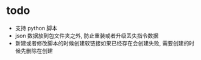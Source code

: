 # todo
- 支持 python 脚本
- json 数据放到包文件夹之外, 防止重装或者升级丢失指令数据
- 新建或者修改脚本的时候创建软链接如果已经存在会创建失败, 需要创建的时候先删除在创建
